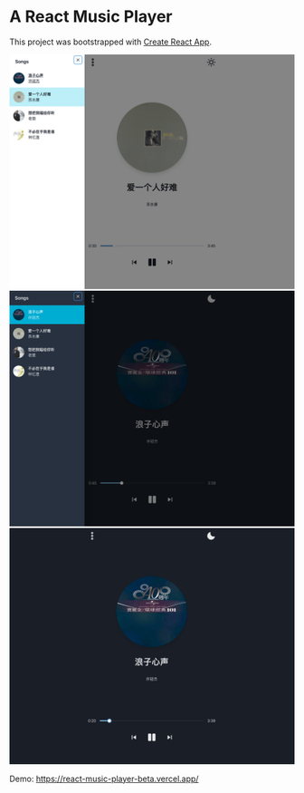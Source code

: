 # A React Music Player

This project was bootstrapped with [Create React App](https://github.com/facebook/create-react-app).

![screen1](public/screen1.png)
![screen2](public/screen2.png)
![screen3](public/screen3.png)

Demo: https://react-music-player-beta.vercel.app/
